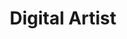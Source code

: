 ---
name: Your Name
title: Digital Artist
bio: Welcome to my portfolio. I am a digital artist passionate about creating unique visual experiences.
socialLinks:
  - platform: GitHub
    url: https://github.com
  - platform: LinkedIn
    url: https://linkedin.com
---